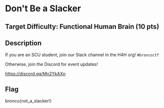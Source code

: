 # Don't Be a Slacker

## Target Difficulty: Functional Human Brain (10 pts)

## Description

If you are an SCU student, join our Slack channel in the H4H org! `#broncoctf`

Otherwise, join the Discord for event updates! 

https://discord.gg/Mn2YkAXn

## Flag

bronco{not_a_slacker!}
